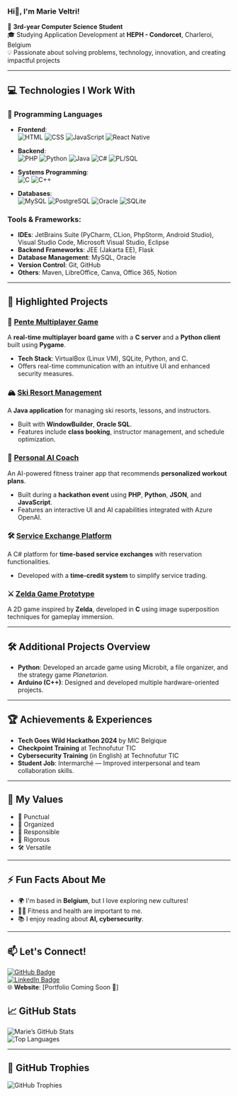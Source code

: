 ###  Hi👋, I'm Marie Veltri!

🌟 **3rd-year Computer Science Student**  
🎓 Studying Application Development at **HEPH - Condorcet**, Charleroi, Belgium  
💡 Passionate about solving problems, technology, innovation, and creating impactful projects

---

## 💻 **Technologies I Work With**

### 🔷 **Programming Languages**  

- **Frontend**:  
  ![HTML](https://img.shields.io/badge/-HTML-E34F26?logo=html5&logoColor=white)  ![CSS](https://img.shields.io/badge/-CSS-1572B6?logo=css3&logoColor=white)  ![JavaScript](https://img.shields.io/badge/-JavaScript-F7DF1E?logo=javascript&logoColor=black) ![React Native](https://img.shields.io/badge/-React_Native-61DAFB?logo=react&logoColor=black)  

- **Backend**:  
  ![PHP](https://img.shields.io/badge/-PHP-777BB4?logo=php&logoColor=white)  ![Python](https://img.shields.io/badge/-Python-3776AB?logo=python&logoColor=white)  ![Java](https://img.shields.io/badge/-Java-007396?logo=java&logoColor=white)  ![C#](https://img.shields.io/badge/-C%23-239120?logo=c-sharp&logoColor=white)  ![PL/SQL](https://img.shields.io/badge/-PL%2FSQL-1F3D6E?logo=oracle&logoColor=white)  

- **Systems Programming**:  
  ![C](https://img.shields.io/badge/-C-A8B9CC?logo=c&logoColor=black)  ![C++](https://img.shields.io/badge/-C++-00599C?logo=cplusplus&logoColor=white)  

- **Databases**:  
  ![MySQL](https://img.shields.io/badge/-MySQL-4479A1?logo=mysql&logoColor=white)   ![PostgreSQL](https://img.shields.io/badge/-PostgreSQL-4169E1?logo=postgresql&logoColor=white)   ![Oracle](https://img.shields.io/badge/-Oracle-F80000?logo=oracle&logoColor=white)  ![SQLite](https://img.shields.io/badge/-SQLite-003B57?logo=sqlite&logoColor=white)  


### **Tools & Frameworks**:
- **IDEs**: JetBrains Suite (PyCharm, CLion, PhpStorm, Android Studio), Visual Studio Code, Microsoft Visual Studio, Eclipse  
- **Backend Frameworks**: JEE (Jakarta EE), Flask  
- **Database Management**: MySQL, Oracle  
- **Version Control**: Git, GitHub  
- **Others**: Maven, LibreOffice, Canva, Office 365, Notion

---

## 🚀 **Highlighted Projects**  

### 🎲 **[Pente Multiplayer Game](#)**  
A **real-time multiplayer board game** with a **C server** and a **Python client** built using **Pygame**.  
- **Tech Stack**: VirtualBox (Linux VM), SQLite, Python, and C.  
- Offers real-time communication with an intuitive UI and enhanced security measures.

### 🏔️ **[Ski Resort Management](#)**  
A **Java application** for managing ski resorts, lessons, and instructors.  
- Built with **WindowBuilder**, **Oracle SQL**.  
- Features include **class booking**, instructor management, and schedule optimization.

### 🤖 **[Personal AI Coach](#)**  
An AI-powered fitness trainer app that recommends **personalized workout plans**.  
- Built during a **hackathon event** using **PHP**, **Python**, **JSON**, and **JavaScript**.  
- Features an interactive UI and AI capabilities integrated with Azure OpenAI.

### 🛠️ **[Service Exchange Platform](#)**  
A C# platform for **time-based service exchanges** with reservation functionalities.  
- Developed with a **time-credit system** to simplify service trading.

### ⚔️ **[Zelda Game Prototype](#)**  
A 2D game inspired by **Zelda**, developed in **C** using image superposition techniques for gameplay immersion.

---

## 🛠️ **Additional Projects Overview**

- **Python**: Developed an arcade game using Microbit, a file organizer, and the strategy game *Planetarion*.  
- **Arduino (C++)**: Designed and developed multiple hardware-oriented projects.

---

## 🏆 **Achievements & Experiences**

- **Tech Goes Wild Hackathon 2024** by MIC Belgique  
- **Checkpoint Training** at Technofutur TIC  
- **Cybersecurity Training** (in English) at Technofutur TIC  
- **Student Job**: Intermarché — Improved interpersonal and team collaboration skills.

---

## 🧰 **My Values**

- 🚀 Punctual  
- 📂 Organized  
- 🤝 Responsible  
- 🎯 Rigorous  
- 🛠️ Versatile  

---

## ⚡ **Fun Facts About Me**  

- 🌍 I'm based in **Belgium**, but I love exploring new cultures!  
- 🏋️‍♀️ Fitness and health are important to me.  
- 📚 I enjoy reading about **AI, cybersecurity**.
  
---

## 📫 **Let's Connect!**  

[![GitHub Badge](https://img.shields.io/badge/GitHub-Veltri--Marie-181717?logo=github&logoColor=white)](https://github.com/Veltri-Marie)  
[![LinkedIn Badge](https://img.shields.io/badge/LinkedIn-Marie%20Veltri-blue?logo=linkedin&logoColor=white)](https://www.linkedin.com/in/marie-veltri-4906062b3)  
🌐 **Website**: [Portfolio Coming Soon 🚧]  


## 📈 **GitHub Stats**  

![Marie’s GitHub Stats](https://github-readme-stats.vercel.app/api?username=Veltri-Marie&show_icons=true&theme=radical)  
![Top Languages](https://github-readme-stats.vercel.app/api/top-langs/?username=Veltri-Marie&layout=compact&theme=radical)  

---

## 🏅 **GitHub Trophies**  

![GitHub Trophies](https://github-profile-trophy.vercel.app/?username=Veltri-Marie&theme=radical&no-frame=true&column=6)

<!--
**Veltri-Marie/Veltri-Marie** is a ✨ _special_ ✨ repository because its `README.md` (this file) appears on your GitHub profile.

Here are some ideas to get you started:

- 🔭 I’m currently working on ...
- 🌱 I’m currently learning ...
- 👯 I’m looking to collaborate on ...
- 🤔 I’m looking for help with ...
- 💬 Ask me about ...
- 📫 How to reach me: ...
- 😄 Pronouns: ...
- ⚡ Fun fact: ...
-->
